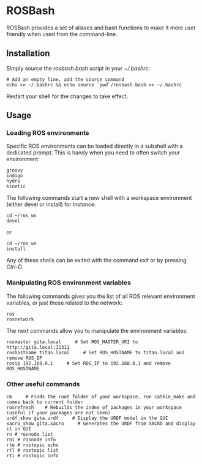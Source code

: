 ROSBash
===================
ROSBash provides a set of aliases and bash functions to make it more user friendly when used from the command-line.

## Installation

Simply source the *rosbash.bash* script in your *~/.bashrc*:

    # Add an empty line, add the source command
    echo >> ~/.bashrc && echo source `pwd`/rosbash.bash >> ~/.bashrc
    
Restart your shell for the changes to take effect.

## Usage
### Loading ROS environments
Specific ROS environments can be loaded directly in a subshell with a dedicated prompt. This is handy when you need to often switch your environment:

    groovy
    indigo
    hydro
    kinetic
The following commands start a new shell with a workspace environment (either devel or install) for instance:

    cd ~/ros_ws
    devel

or

    cd ~/ros_ws
    install
    
Any of these shells can be exited with the command *exit* or by pressing *Ctrl-D*.

### Manipulating ROS environment variables
The following commands gives you the list of all ROS relevant environment variables, or just those related to the network:

    ros
    rosnetwork

The next commands allow you to manipulate the environment variables:

    rosmaster gita.local     # Set ROS_MASTER_URI to http://gita.local:11311
    roshostname titan.local     # Set ROS_HOSTNAME to titan.local and remove ROS_IP
    rosip 192.168.0.1     # Set ROS_IP to 192.168.0.1 and remove ROS_HOSTNAME
    
### Other useful commands

    cm     # Finds the root folder of your workspace, run catkin_make and comes back to current folder
    rosrefresh    # Rebuilds the index of packages in your workspace (useful if your packages are not seen)
    urdf_show gita.urdf     # Display the URDF model in the GUI
    xacro_show gita.xacro     # Generates the URDF from XACRO and display it in GUI
    rn # rosnode list
    rni # rosnode info
    rte # rostopic echo
    rtl # rostopic list
    rti # rostopic info
